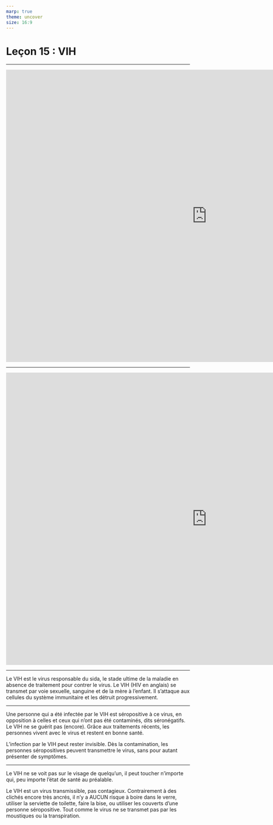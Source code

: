 ```yaml
---
marp: true
theme: uncover
size: 16:9
---
```

<!-- paginate: true -->

# Leçon 15 : VIH

--- 

<iframe width="1100" height="800" src="https://www.youtube.com/embed/rwP7H0fVDHo" title="YouTube video player" frameborder="0" allow="accelerometer; autoplay; clipboard-write; encrypted-media; gyroscope; picture-in-picture" allowfullscreen></iframe>


---

<iframe width="1100" height="800" src="https://www.youtube.com/embed/giqyMaFwyF8" title="YouTube video player" frameborder="0" allow="accelerometer; autoplay; clipboard-write; encrypted-media; gyroscope; picture-in-picture" allowfullscreen></iframe>

---

Le VIH est le virus responsable du sida, le stade ultime de la maladie en absence de traitement pour contrer le virus. Le VIH (HIV en anglais) se transmet par voie sexuelle, sanguine et de la mère à l’enfant. Il s’attaque aux cellules du système immunitaire et les détruit progressivement.

---

Une personne qui a été infectée par le VIH est séropositive à ce virus, en opposition à celles et ceux qui n’ont pas été contaminés, dits séronégatifs. Le VIH ne se guérit pas (encore). Grâce aux traitements récents, les personnes vivent avec le virus et restent en bonne santé.


L’infection par le VIH peut rester invisible. Dès la contamination, les personnes séropositives peuvent transmettre le virus, sans pour autant présenter de symptômes. 

---

Le VIH ne se voit pas sur le visage de quelqu’un, il peut toucher n’importe qui, peu importe l’état de santé au préalable. 


Le VIH est un virus transmissible, pas contagieux. Contrairement à des clichés encore très ancrés, il n’y a AUCUN risque à boire dans le verre, utiliser la serviette de toilette, faire la bise, ou utiliser les couverts d’une personne séropositive. Tout comme le virus ne se transmet pas par les moustiques ou la transpiration. 

